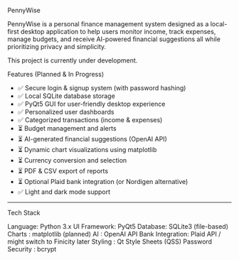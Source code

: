 PennyWise

PennyWise is a personal finance management system designed as a local-first desktop application to help users monitor income, track expenses, manage budgets, and receive AI-powered financial suggestions all while prioritizing privacy and simplicity.

 This project is currently under development.

Features (Planned & In Progress)

- ✅ Secure login & signup system (with password hashing)
- ✅ Local SQLite database storage
- ✅ PyQt5 GUI for user-friendly desktop experience
- ✅ Personalized user dashboards
- ✅ Categorized transactions (income & expenses)
- ⏳ Budget management and alerts
- ⏳ AI-generated financial suggestions (OpenAI API)
- ⏳ Dynamic chart visualizations using matplotlib
- ⏳ Currency conversion and selection
- ⏳ PDF & CSV export of reports
- ⏳ Optional Plaid bank integration (or Nordigen alternative)
- ✅ Light and dark mode support

---

 Tech Stack

Language: Python 3.x
UI Framework: PyQt5 
Database: SQLite3 (file-based) 
Charts : matplotlib (planned) 
AI : OpenAI API 
Bank Integration: Plaid API / might switch to Finicity later
Styling : Qt Style Sheets (QSS) 
Password Security : bcrypt


